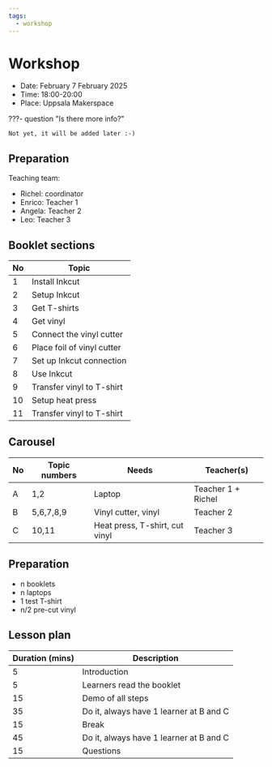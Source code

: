 ```yaml
---
tags:
  - workshop
---
```


# Workshop

- Date: February 7 February 2025
- Time: 18:00-20:00
- Place: Uppsala Makerspace

???- question "Is there more info?"

    Not yet, it will be added later :-)

## Preparation

Teaching team:

- Richel: coordinator
- Enrico: Teacher 1
- Angela: Teacher 2
- Leo: Teacher 3

## Booklet sections

No|Topic
--|---------------------------
1 |Install Inkcut
2 |Setup Inkcut
3 |Get T-shirts
4 |Get vinyl
5 |Connect the vinyl cutter
6 |Place foil of vinyl cutter
7 |Set up Inkcut connection
8 |Use Inkcut
9 |Transfer vinyl to T-shirt
10|Setup heat press
11|Transfer vinyl to T-shirt

## Carousel

No|Topic numbers|Needs                         |Teacher(s)
--|-------------|------------------------------|--------
A |1,2          |Laptop                        |Teacher 1 + Richel
B |5,6,7,8,9    |Vinyl cutter, vinyl           |Teacher 2
C |10,11        |Heat press, T-shirt, cut vinyl|Teacher 3

## Preparation

- n booklets
- n laptops
- 1 test T-shirt
- n/2 pre-cut vinyl

## Lesson plan

Duration (mins)|Description
---------------|-----------------------------------------------
5              |Introduction
5              |Learners read the booklet
15             |Demo of all steps
35             |Do it, always have 1 learner at B and C
15             |Break
45             |Do it, always have 1 learner at B and C
15             |Questions
